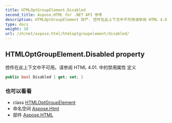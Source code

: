 ```yaml
---
title: HTMLOptGroupElement.Disabled
second_title: Aspose.HTML for .NET API 参考
description: HTMLOptGroupElement 财产. 控件在此上下文中不可用请参阅 HTML 4.01. 中的禁用属性 定义
type: docs
weight: 10
url: /zh/net/aspose.html/htmloptgroupelement/disabled/
---
```

## HTMLOptGroupElement.Disabled property

控件在此上下文中不可用。请参阅 HTML 4.01. 中的禁用属性 定义

```csharp
public bool Disabled { get; set; }
```

### 也可以看看

* class [HTMLOptGroupElement](../)
* 命名空间 [Aspose.Html](../../htmloptgroupelement/)
* 部件 [Aspose.HTML](../../../)


